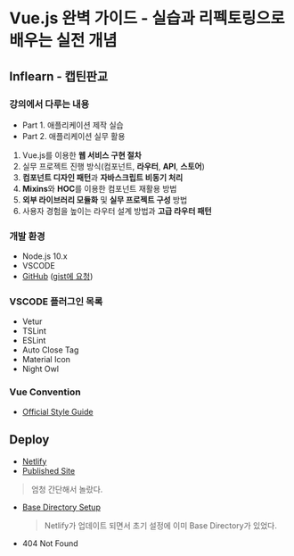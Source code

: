 # Vue.js 완벽 가이드 - 실습과 리펙토링으로 배우는 실전 개념

## Inflearn - 캡틴판교

### 강의에서 다루는 내용

-   Part 1. 애플리케이션 제작 실습
-   Part 2. 애플리케이션 실무 활용

1.  Vue.js를 이용한 **웹 서비스 구현 절차**
2.  실무 프로젝트 진행 방식(컴포넌트, **라우터**, **API**, **스토어**)
3.  **컴포넌트 디자인 패턴**과 **자바스크립트 비동기 처리**
4.  **Mixins**와 **HOC**를 이용한 컴포넌트 재활용 방법
5.  **외부 라이브러리 모듈화** 및 **실무 프로젝트 구성** 방법
6.  사용자 경험을 높이는 라우터 설계 방법과 **고급 라우터 패턴**

### 개발 환경

-   Node.js 10.x
-   VSCODE
-   [GitHub](https://github.com/joshua1988/vue-advanced)
    ([gist에 요청](https://gist.github.com/joshua1988/da1b9ab5703480f71cef88b2f8cb6ede))

### VSCODE 플러그인 목록

-   Vetur
-   TSLint
-   ESLint
-   Auto Close Tag
-   Material Icon
-   Night Owl

### Vue Convention

-   [Official Style Guide](https://vuejs.org/v2/style-guide)

## Deploy

-   [Netlify](https://www.netlify.com)
-   [Published Site](https://vigilant-aryabhata-691839.netlify.app)

>   엄청 간단해서 놀랐다.

-   [Base Directory Setup](https://app.netlify.com/sites/vigilant-aryabhata-691839/settings/deploys)
    >   Netlify가 업데이트 되면서 초기 설정에 이미 Base Directory가 있었다.

-   404 Not Found
